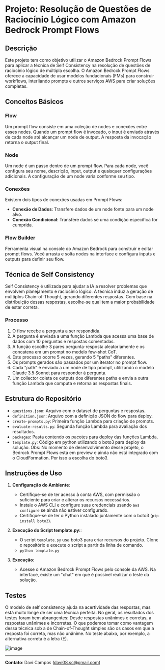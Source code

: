 # Projeto: Resolução de Questões de Raciocínio Lógico com Amazon Bedrock Prompt Flows

## Descrição

Este projeto tem como objetivo utilizar o Amazon Bedrock Prompt Flows para aplicar a técnica de Self Consistency na resolução de questões de raciocínio lógico de múltipla escolha. O Amazon Bedrock Prompt Flows oferece a capacidade de usar modelos fundacionais (FMs) para construir workflows, interliando prompts e outros serviços AWS para criar soluções completas.

## Conceitos Básicos

### Flow
Um prompt flow consiste em uma coleção de nodes e conexões entre esses nodes. Quando um prompt flow é invocado, o input é enviado através de cada node até alcançar um node de output. A resposta da invocação retorna o output final.

### Node
Um node é um passo dentro de um prompt flow. Para cada node, você configura seu nome, descrição, input, output e quaisquer configurações adicionais. A configuração de um node varia conforme seu tipo.

### Conexões
Existem dois tipos de conexões usadas em Prompt Flows:
- **Conexão de Dados**: Transfere dados de um node fonte para um node alvo.
- **Conexão Condicional**: Transfere dados se uma condição específica for cumprida.

### Flow Builder
Ferramenta visual na console do Amazon Bedrock para construir e editar prompt flows. Você arrasta e solta nodes na interface e configura inputs e outputs para definir seu flow.

## Técnica de Self Consistency

Self Consistency é utilizada para ajudar a IA a resolver problemas que envolvem planejamento e raciocínio lógico. A técnica induz a geração de múltiplos Chain-of-Thought, gerando diferentes respostas. Com base na distribuição dessas respostas, escolhe-se qual tem a maior probabilidade de estar correta.

### Processo
1. O flow recebe a pergunta a ser respondida.
2. A pergunta é enviada a uma função Lambda que acessa uma base de dados com 10 perguntas e respostas comentadas.
3. A função escolhe 3 pares pergunta-resposta aleatoriamente e os concatena em um prompt no modelo few-shot CoT.
4. Este processo ocorre 5 vezes, gerando 5 "paths" diferentes.
5. Os prompts gerados são passados por um iterator no prompt flow.
6. Cada "path" é enviado a um node de tipo prompt, utilizando o modelo Claude 3.5 Sonnet para responder à pergunta.
7. Um collector coleta os outputs dos diferentes paths e envia a outra função Lambda que computa e retorna as respostas finais.

## Estrutura do Repositório

- `questions.json`: Arquivo com o dataset de perguntas e respostas.
- `definition.json`: Arquivo com a definição JSON do flow para deploy.
- `create-prompts.py`: Primeira função Lambda para criação de prompts.
- `evaluate-results.py`: Segunda função Lambda para avaliação dos resultados.
- `packages`: Pasta contendo os pacotes para deploy das funções Lambda.
- `template.py`: Código em python utilizando o boto3 para deploy da solução. Obs: No momento de desenvolvimento desse projeto, o Bedrock Prompt Flows está em preview e ainda não está integrado com o CloudFormation. Por isso a escolha do boto3. 

## Instruções de Uso

1. **Configuração do Ambiente**:
   - Certifique-se de ter acesso à conta AWS, com permissão o suficiente para criar e alterar os recursos necessários.
   - Instale o AWS CLI e configure suas credenciais usando `aws configure` se ainda não estiver configurado.
   - Certifique-se de ter o Python instalado juntamente com o boto3 (`pip install boto3`).

2. **Execução do Script template.py:**:
   - O script `template.py` usa boto3 para criar recursos do projeto. Clone o repositório e execute o script a partir da linha de comando.
   - `python template.py`

3. **Execução**:
   - Acesse o Amazon Bedrock Prompt Flows pelo console da AWS. Na interface, existe um "chat" em que é possível realizar o teste da solução. 

## Testes
O modelo de self consistency ajuda na acertividade das respostas, mas está muito longe de ser uma técnica perfeita. No geral, os resultados dos testes foram bem abrangentes: Desde respostas unânimes e corretas, a respostas unânimes e incorretas. O que podemos tomar como vantagem dessa técnica sob a de Chain-of-Thought simples são os casos em que a resposta foi correta, mas não unânime. No teste abaixo, por exemplo, a alternativa correta é a letra (E). 

![image](https://github.com/user-attachments/assets/5a09a04e-5e50-4d6c-9358-376ae359892d)

---

**Contato**: Davi Campos (davi08.sc@gmail.com)
